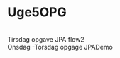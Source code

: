 # Uge5OPG
<br>
Tirsdag opgave JPA flow2
<br>
Onsdag -Torsdag opgage JPADemo
<br>
<br
Havde kørt den med branches men det kunne ikke lige give sige med et push... så det er her: https://github.com/NicoCPH/Uge5
